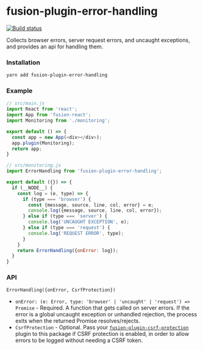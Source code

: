 # fusion-plugin-error-handling

[![Build status](https://badge.buildkite.com/1a76dbe95f76cd888a286290c365fabd54fcc62edb3895aa5d.svg?branch=master)](https://buildkite.com/uberopensource/fusion-plugin-error-handling)

Collects browser errors, server request errors, and uncaught exceptions, and provides an api for handling them.

### Installation

```sh
yarn add fusion-plugin-error-handling
```

### Example

```js
// src/main.js
import React from 'react';
import App from 'fusion-react';
import Monitoring from './monitoring';

export default () => {
  const app = new App(<div></div>);
  app.plugin(Monitoring);
  return app;
}

// src/monitoring.js
import ErrorHandling from 'fusion-plugin-error-handling';

export default ({}) => {
  if (__NODE__) {
    const log = (e, type) => {
      if (type === 'browser') {
        const {message, source, line, col, error} = e;
        console.log({message, source, line, col, error});
      } else if (type === 'server') {
        console.log('UNCAUGHT EXCEPTION', e);
      } else if (type === 'request') {
        console.log('REQUEST ERROR', type);
      }
    }
    return ErrorHandling({onError: log});
  }
}
```

### API

`ErrorHandling({onError, CsrfProtection})`

- `onError: (e: Error, type: 'browser' | 'uncaught' | 'request') => Promise` - Required. A function that gets called on server errors. If the error is a global uncaught exception or unhandled rejection, the process exits when the returned Promise resolves/rejects.
- `CsrfProtection` - Optional. Pass your [`fusion-plugin-csrf-protection`](../fusion-plugin-csrf-protection) plugin to this package if CSRF protection is enabled, in order to allow errors to be logged without needing a CSRF token.

